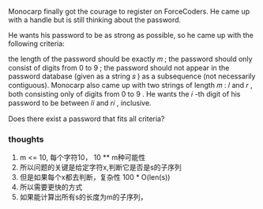 Monocarp finally got the courage to register on ForceCoders. He came up with a handle but is still thinking about the
password.

He wants his password to be as strong as possible, so he came up with the following criteria:

the length of the password should be exactly 𝑚
;
the password should only consist of digits from 0
to 9
;
the password should not appear in the password database (given as a string 𝑠
) as a subsequence (not necessarily contiguous).
Monocarp also came up with two strings of length 𝑚
: 𝑙
and 𝑟
, both consisting only of digits from 0
to 9
. He wants the 𝑖
-th digit of his password to be between 𝑙𝑖
and 𝑟𝑖
, inclusive.

Does there exist a password that fits all criteria?

### thoughts

1. m <= 10, 每个字符10， 10 ** m种可能性
2. 所以问题的关键是给定字符x,判断它是否是s的子序列
3. 但是如果每个x都去判断，复杂性 100 * O(len(s))
4. 所以需要更快的方式
5. 如果能计算出所有s的长度为m的子序列，
